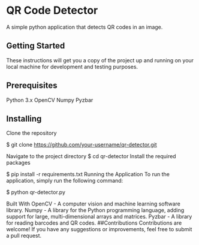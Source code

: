 # QR Code Detector
A simple python application that detects QR codes in an image.

## Getting Started
These instructions will get you a copy of the project up and running on your local machine for development and testing purposes.

## Prerequisites
Python 3.x
OpenCV
Numpy
Pyzbar
## Installing
Clone the repository

$ git clone https://github.com/your-username/qr-detector.git

Navigate to the project directory
$ cd qr-detector
Install the required packages

$ pip install -r requirements.txt
Running the Application
To run the application, simply run the following command:

$ python qr-detector.py

Built With
OpenCV - A computer vision and machine learning software library.
Numpy - A library for the Python programming language, adding support for large, multi-dimensional arrays and matrices.
Pyzbar - A library for reading barcodes and QR codes.
##Contributions
Contributions are welcome! If you have any suggestions or improvements, feel free to submit a pull request.
